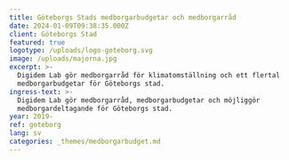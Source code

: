 ```yaml
---
title: Göteborgs Stads medborgarbudgetar och medborgarråd
date: 2024-01-09T09:38:35.000Z
client: Göteborgs Stad
featured: true
logotype: /uploads/logo-goteborg.svg
image: /uploads/majorna.jpg
excerpt: >-
  Digidem Lab gör medborgarråd för klimatomställning och ett flertal
  medborgarbudgetar för Göteborgs stad.
ingress-text: >-
  Digidem Lab gör medborgarråd, medborgarbudgetar och möjliggör
  medborgardeltagande för Göteborgs stad.
year: 2019-
ref: goteborg
lang: sv
categories: _themes/medborgarbudget.md
---
```


